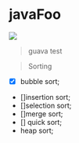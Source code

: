 # javaFoo

![](http://pubyodaweb.yodamob.com/static/img/logo.png)

> guava test

> Sorting

* [x] bubble sort;
* []insertion sort;
* []selection sort;
* []merge sort;
* [] quick sort;
* heap sort;
